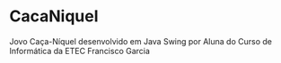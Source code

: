 # CacaNiquel
####
 Jovo Caça-Níquel desenvolvido em Java Swing por Aluna do Curso de Informática da ETEC Francisco Garcia

